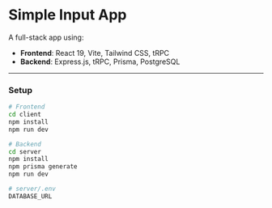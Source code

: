 # Simple Input App

A full-stack app using:

- **Frontend**: React 19, Vite, Tailwind CSS, tRPC
- **Backend**: Express.js, tRPC, Prisma, PostgreSQL

---

### Setup

```bash
# Frontend
cd client
npm install
npm run dev

# Backend
cd server
npm install
npm prisma generate
npm run dev

# server/.env
DATABASE_URL
```
